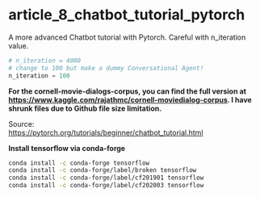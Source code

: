 # article_8_chatbot_tutorial_pytorch


A more advanced Chatbot tutorial with Pytorch. Careful with n_iteration value.

```python
# n_iteration = 4000
# change to 100 but make a dummy Conversational Agent!
n_iteration = 100
```
**For the cornell-movie-dialogs-corpus, you can find the full version at <a href="https://www.kaggle.com/rajathmc/cornell-moviedialog-corpus" target="_blank">https://www.kaggle.com/rajathmc/cornell-moviedialog-corpus</a>. I have shrunk files due to Github file size limitation.**


Source:  
<a href="https://pytorch.org/tutorials/beginner/chatbot_tutorial.html" target="_blank">https://pytorch.org/tutorials/beginner/chatbot_tutorial.html</a>

**Install tensorflow via conda-forge**
```bash
conda install -c conda-forge tensorflow
conda install -c conda-forge/label/broken tensorflow
conda install -c conda-forge/label/cf201901 tensorflow
conda install -c conda-forge/label/cf202003 tensorflow
```


